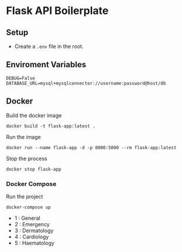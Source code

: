 # Flask API Boilerplate

## Setup
- Create a `.env` file in the root.

## Enviroment Variables
```
DEBUG=False
DATABASE_URL=mysql+mysqlconnector://username:password@host/db
```

## Docker
Build the docker image
```
docker build -t flask-app:latest .
```

Run the image
```
docker run --name flask-app -d -p 8000:5000 --rm flask-app:latest
```

Stop the process
```
docker stop flask-app
```

### Docker Compose
Run the project
```
docker-compose up
```
- 1 : General
- 2 : Emergency
- 3 : Dermatology
- 4 : Cardiology
- 5 : Haematology
